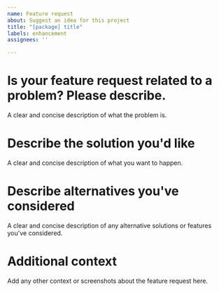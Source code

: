 ```yaml
---
name: Feature request
about: Suggest an idea for this project
title: "[package] title"
labels: enhancement
assignees: ''

---
```


# Is your feature request related to a problem? Please describe.

A clear and concise description of what the problem is.

# Describe the solution you'd like

A clear and concise description of what you want to happen.

# Describe alternatives you've considered

A clear and concise description of any alternative solutions or features you've considered.

# Additional context

Add any other context or screenshots about the feature request here.
